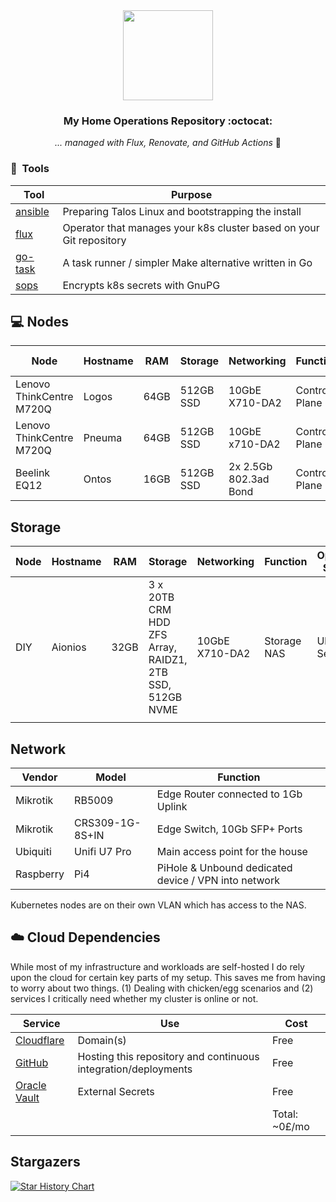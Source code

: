<div align="center">

<img src="https://raw.githubusercontent.com/onedr0p/home-ops/main/docs/src/assets/logo.png" align="center" width="144px" height="144px"/>

### My Home Operations Repository :octocat:

_... managed with Flux, Renovate, and GitHub Actions_ 🤖

</div>

### :wrench:&nbsp; Tools

| Tool                                                               | Purpose                                                             |
|--------------------------------------------------------------------|---------------------------------------------------------------------|
| [ansible](https://www.ansible.com)                                 | Preparing Talos Linux and bootstrapping the install                 |
| [flux](https://toolkit.fluxcd.io/)                                 | Operator that manages your k8s cluster based on your Git repository |
| [go-task](https://github.com/go-task/task)                         | A task runner / simpler Make alternative written in Go              |
| [sops](https://github.com/mozilla/sops)                            | Encrypts k8s secrets with GnuPG                                     |


## 💻 Nodes
| Node                          | Hostname        | RAM  | Storage               | Networking                  | Function         | Operating System |
|-------------------------------|-----------------|------|-----------------------|-----------------------------|------------------|------------------|
| Lenovo ThinkCentre M720Q      | Logos           | 64GB | 512GB SSD             | 10GbE X710-DA2              | Control Plane    | Talos Linux      |
| Lenovo ThinkCentre M720Q      | Pneuma          | 64GB | 512GB SSD             | 10GbE x710-DA2              | Control Plane    | Talos Linux      |
| Beelink EQ12                  | Ontos           | 16GB | 512GB SSD             | 2x 2.5Gb 802.3ad Bond       | Control Plane    | Talos Linux      |


## Storage
| Node                          | Hostname        | RAM  | Storage                                                 | Networking       |Function         | Operating System |
|-------------------------------|-----------------|------|---------------------------------------------------------|------------------|-----------------|------------------|
| DIY                           | Aionios         | 32GB | 3 x 20TB CRM HDD ZFS Array, RAIDZ1, 2TB SSD, 512GB NVME |10GbE X710-DA2    |Storage NAS      | Ubuntu Server    |
|                               |                 |      |                                                         |                  |                 |                  |


## Network

| Vendor   | Model                        | Function                                                          |
|----------|------------------------------|-------------------------------------------------------------------|
| Mikrotik | RB5009                       | Edge Router connected to 1Gb Uplink                               |
| Mikrotik | CRS309-1G-8S+IN              | Edge Switch, 10Gb SFP+ Ports                                      |
| Ubiquiti | Unifi U7 Pro                 | Main access point for the house                                   |
| Raspberry| Pi4                          | PiHole & Unbound dedicated device / VPN into network              |

Kubernetes nodes are on their own VLAN which has access to the NAS.

## ☁️ Cloud Dependencies

While most of my infrastructure and workloads are self-hosted I do rely upon the cloud for certain key parts of my setup. This saves me from having to worry about two things. (1) Dealing with chicken/egg scenarios and (2) services I critically need whether my cluster is online or not.

| Service                                                               | Use                                                                | Cost           |
|-----------------------------------------------------------------------|--------------------------------------------------------------------|----------------|
| [Cloudflare](https://www.cloudflare.com/)                             | Domain(s)                                                          | Free           |
| [GitHub](https://github.com/)                                         | Hosting this repository and continuous integration/deployments     | Free           |
| [Oracle Vault](https://www.oracle.com/uk/cloud/)                      | External Secrets                                                   | Free           |
|                                                                       |                                                                    | Total: ~0£/mo  |

## Stargazers

[![Star History Chart](https://api.star-history.com/svg?repos=tajinder400/home-operations&type=Date)](https://star-history.com/#tajinder400/home-operations&Date)
